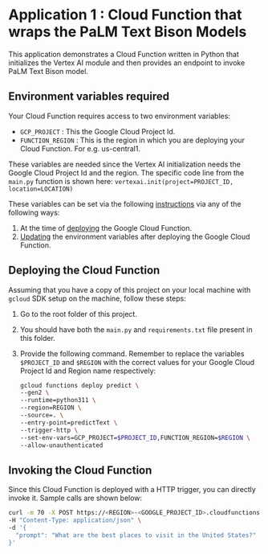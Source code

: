 # Application 1 : Cloud Function that wraps the PaLM Text Bison Models

This application demonstrates a Cloud Function written in Python that initializes the Vertex AI module and then provides an endpoint to invoke PaLM Text Bison model.

## Environment variables required

Your Cloud Function requires access to two environment variables:

- `GCP_PROJECT` : This the Google Cloud Project Id.
- `FUNCTION_REGION` : This is the region in which you are deploying your Cloud Function. For e.g. us-central1.

These variables are needed since the Vertex AI initialization needs the Google Cloud Project Id and the region. The specific code line from the `main.py` function is shown here:
`vertexai.init(project=PROJECT_ID, location=LOCATION)`

These variables can be set via the following [instructions](https://cloud.google.com/functions/docs/configuring/env-var) via any of the following ways:

1. At the time of [deploying](https://cloud.google.com/functions/docs/configuring/env-var#setting_runtime_environment_variables) the Google Cloud Function.
2. [Updating](https://cloud.google.com/functions/docs/configuring/env-var#updating_runtime_environment_variables) the environment variables after deploying the Google Cloud Function.

## Deploying the Cloud Function

Assuming that you have a copy of this project on your local machine with `gcloud` SDK setup on the machine, follow these steps:

1. Go to the root folder of this project.
2. You should have both the `main.py` and `requirements.txt` file present in this folder.
3. Provide the following command. Remember to replace the variables `$PROJECT_ID` and `$REGION` with the correct values for your Google Cloud Project Id and Region name respectively:

   ```bash
   gcloud functions deploy predict \
   --gen2 \
   --runtime=python311 \
   --region=REGION \
   --source=. \
   --entry-point=predictText \
   --trigger-http \
   --set-env-vars=GCP_PROJECT=$PROJECT_ID,FUNCTION_REGION=$REGION \
   --allow-unauthenticated
   ```

## Invoking the Cloud Function

Since this Cloud Function is deployed with a HTTP trigger, you can directly invoke it. Sample calls are shown below:

```bash
curl -m 70 -X POST https://<REGION>-<GOOGLE_PROJECT_ID>.cloudfunctions.net/predictText \
-H "Content-Type: application/json" \
-d '{
  "prompt": "What are the best places to visit in the United States?"
}'
```

